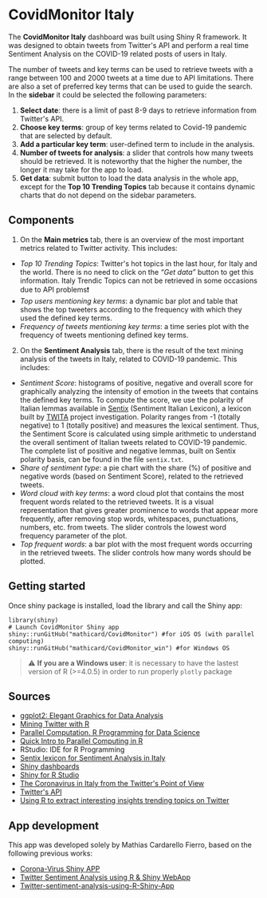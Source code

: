 # CovidMonitor Italy
The **CovidMonitor Italy** dashboard was built using Shiny R framework. It was designed to obtain tweets from Twitter's API and perform a real time Sentiment Analysis on the COVID-19 related posts of users in Italy.

The number of tweets and key terms can be used to retrieve tweets with a range between 100 and 2000 tweets at a time due to API limitations. There are also a set of preferred key terms that can be used to guide the search. In the **sidebar** it could be selected the following parameters:

1.	**Select date**: there is a limit of past 8-9 days to retrieve information from Twitter's API.
2.	**Choose key terms**: group of key terms related to Covid-19 pandemic that are selected by default.
3.	**Add a particular key term**: user-defined term to include in the analysis.
4.	**Number of tweets for analysis**: a slider that controls how many tweets should be retrieved. It is noteworthy that the higher the number, the longer it may take for the app to load.
5.	**Get data**: submit button to load the data analysis in the whole app, except for the **Top 10 Trending Topics** tab because it contains dynamic charts that do not depend on the sidebar parameters.


## Components
1.	On the **Main metrics** tab, there is an overview of the most important metrics related to Twitter activity. This includes:
*	*Top 10 Trending Topics*: Twitter's hot topics in the last hour, for Italy and the world. There is no need to click on the *“Get data”* button to get this information. Italy Trendic Topics can not be retrieved in some occasions due to API problems❗
*	*Top users mentioning key terms*: a dynamic bar plot and table that shows the top tweeters according to the frequency with which they used the defined key terms.
*	*Frequency of tweets mentioning key terms*: a time series plot with the frequency of tweets mentioning defined key terms.


2.	On the **Sentiment Analysis** tab, there is the result of the text mining analysis of the tweets in Italy, related to COVID-19 pandemic. This includes:
* *Sentiment Score*: histograms of positive, negative and overall score for graphically analyzing the intensity of emotion in the tweets that contains the defined key terms. To compute the score, we use the polarity of Italian lemmas available in [Sentix](http://valeriobasile.github.io/twita/sentix.html) (Sentiment Italian Lexicon), a lexicon built by [TWITA](http://valeriobasile.github.io/twita/about.html) project investigation. Polarity ranges from -1 (totally negative) to 1 (totally positive) and measures the lexical sentiment. Thus, the Sentiment Score is calculated using simple arithmetic to understand the overall sentiment of Italian tweets related to COVID-19 pandemic. The complete list of positive and negative lemmas, built on Sentix polarity basis, can be found in the file `sentix.txt`. 
*	*Share of sentiment type*: a pie chart with the share (%) of positive and negative words (based on Sentiment Score), related to the retrieved tweets.
*	*Word cloud with key terms*: a word cloud plot that contains the most frequent words related to the retrieved tweets. It is a visual representation that gives greater prominence to words that appear more frequently, after removing stop words, whitespaces, punctuations, numbers, etc. from tweets. The slider controls the lowest word frequency parameter of the plot.
* *Top frequent words*: a bar plot with the most frequent words occurring in the retrieved tweets. The slider controls how many words should be plotted.


## Getting started
Once shiny package is installed, load the library and call the Shiny app:
    
    library(shiny)
    # Launch CovidMonitor Shiny app
    shiny::runGitHub("mathicard/CovidMonitor") #for iOS OS (with parallel computing)
    shiny::runGitHub("mathicard/CovidMonitor_win") #for Windows OS

> :warning: **If you are a Windows user**: it is necessary to have the lastest version of R (>=4.0.5) in order to run properly `plotly` package

## Sources

* [ggplot2: Elegant Graphics for Data Analysis](https://ggplot2-book.org/index.html)
* [Mining Twitter with R](https://sites.google.com/site/miningtwitter/home)
* [Parallel Computation. R Programming for Data Science](https://bookdown.org/rdpeng/rprogdatascience/parallel-computation.html)
* [Quick Intro to Parallel Computing in R](https://nceas.github.io/oss-lessons/parallel-computing-in-r/parallel-computing-in-r.html)
* RStudio: IDE for R Programming
* [Sentix lexicon for Sentiment Analysis in Italy](http://valeriobasile.github.io/twita/sentix.html)
* [Shiny dashboards](https://rstudio.github.io/shinydashboard/index.html)
* [Shiny for R Studio](https://shiny.rstudio.com)
* [The Coronavirus in Italy from the Twitter's Point of View](http://tech.kode-datacenter.net:11000/covid19/articles/twitter-analysis-overview/)
* [Twitter's API](https://developer.twitter.com/en/docs/twitter-api)
* [Using R to extract interesting insights trending topics on Twitter](https://medium.com/@emmanuelsibanda/explaining-south-africas-sona-of-2019-through-a-twitter-keyword-analysis-f5306cad2d79)


## App development

This app was developed solely by Mathias Cardarello Fierro, based on the following previous works:
* [Corona-Virus Shiny APP](https://github.com/simmieyungie/Corona-Virus)
* [Twitter Sentiment Analysis using R & Shiny WebApp](https://github.com/ankit2web/Twitter-Sentiment-Analysis-using-R-Shiny-WebApp)
* [Twitter-sentiment-analysis-using-R-Shiny-App](https://github.com/vidhigandhi94/Twitter-sentiment-analysis-using-R-Shiny-App)
